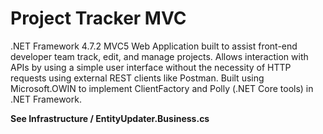 # Project Tracker MVC

.NET Framework 4.7.2 MVC5 Web Application built to assist front-end developer team track, edit, and manage projects.
Allows interaction with APIs by using a simple user interface without the necessity of HTTP requests using external REST clients like Postman.
Built using Microsoft.OWIN to implement ClientFactory and Polly (.NET Core tools) in .NET Framework.

**See Infrastructure / EntityUpdater.Business.cs**
